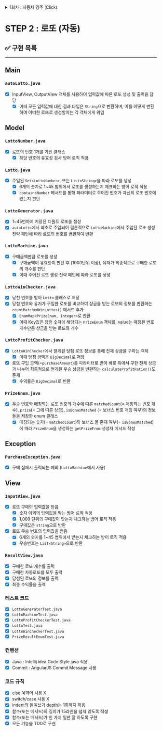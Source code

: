 <details>
<summary>1회차 : 자동차 경주 (Click) </summary>


# (1회차) 자동차 경주 🚗 🏁

## ✅ 구현 목록 : 체크 리스트

❗ 가장 최신으로 업데이트된 기능은 **(<span style="color:red">New</span>)** 접미사가 포함됨

---

### `RacingController.class`

- [x] 유저의 입력값을 받아 메인 서비스(`RacingGame`)를 호출하여 결과값을 전달받아 출력해주는 매개체

### `Cars.class`

- [x] 경주에 참가하는 자동차의 대수 만큼 Car 인스턴스 추가 (`joinCars()`)
- [x] 자동차의 움직이는 메서드(`move()`)
- [x] 가장 높은 점수의 자동차 유저를 찾는 메서드 (`getWinnerNames()`) (**<span style="color:red">New</span>**)

### 입출력 클래스

- [x] 입력 클래스 (`InputView.class`)
  - [x] 자동차 이름 입력
    - [x] 복수개의 자동차는 ','를 기준으로만 구분 가능 (**<span style="color:red">New</span>**)
    - [x] 자동차 1개의 이름은 5를 초과할 수 없음 (**<span style="color:red">New</span>**)
  - [x] 움직임 회수 입력
    - [x] 입력값이 숫자가 아니거나 0 이하의 값일 경우 재입력 요청
- [x] 출력 클래스 (`ResultView.class`)
  - [x] 전진하는 자동차를 출력할 때 이름을 같이 출력 (**<span style="color:red">New</span>**)
  - [x] 최종 우승자 이름을 출력 (**<span style="color:red">New</span>**)

### `Car.class`

- [x] 점수를 가짐 (= 자동차의 위치) (**<span style="color:red">New</span>**)
- [x] move()를 호출하여 자동차의 움직임 여부를 결정
  - 이때 움직임을 결정하는 핵심 로직은 `전략 패턴` 사용 (`CarMovementStrategy.class`)

### 테스트 코드

- [x] `CarsTest.class`
- [x] `CarTest.class`

### 컨벤션

- [x] Java : Intellij idea Code Style java 적용
- [x] Commit : AngularJS Commit Message 사용

### 코드 규칙

- [x] else 예약어 사용 X
- [x] switch / case 사용 X
- [x] index의 들여쓰기 depth는 1회까지 허용 (**<span style="color:red">New</span>**)
- [x] 함수(또는 메서드)의 길이가 15라인을 넘지 않도록 작성  (**<span style="color:red">New</span>**)

</details>

# STEP 2 : 로또 (자동)

## ✅ 구현 목록

---
## Main
### `autoLotto.java`
- [x] InputView, OutputView 객체를 사용하여 입력값에 따른 로또 생성 및 출력을 담당
  - [x] 이때 모든 입력값에 대한 결과 타입은 `String`으로 반환하며, 이를 어떻게 변환하여 어떠한 로또로 생성할지는 각 객체에게 위임
 
## Model
### `LottoNumber.java`
- [x] 로또의 번호 1개를 가진 클래스
  - [x] 해당 번호의 유효성 검사 방어 로직 적용

### `Lotto.java`
- [x] 주입된 `Set<LottoNumber>`, 또는 `List<String>`을 따라 로또를 생성
  - [x] 6개의 숫자로 1~45 범위에서 로또를 생성하는지 체크하는 방어 로직 적용
  - [x] `containsNumber` 메서드를 통해 파라미터로 주어진 번호가 자신의 로또 번호에 있는지 판단
  
### `LottoGenerator.java`
- [x] 1~45번까지 저장된 디폴트 로또를 생성
- [x] `autoLotto`에서 최초로 주입되어 결론적으로 `LottoMachine`에서 주입된 로또 생성 전략 패턴에 따라 로또의 번호를 변환하여 반환

### `LottoMachine.java`
- [x] 구매금액만큼 로또를 생성
  - [x] 구매금액이 유효한지 판단 후 (1000단위 이상), 유저가 최종적으로 구매한 로또의 개수를 판단
  - [x] 이때 주어진 로또 생성 전략 패턴에 따라 로또를 생성

### `LottoWinChecker.java`
- [x] 당천 번호를 받아 `Lotto` 클래스로 저장 
- [x] 당첨 번호와 유저가 구입한 로또를 비교하여 상금을 받는 로또의 정보를 반환하는 `countMatchedWinLottos()` 메서드 추가
  - [x] `EnumMap<PrizeEnum, Integer>`로 반환
  - [x] 이때 Key값은 당첨 숫자에 해당되는 `PrizeEnum` 객체를, value는 매칭된 번호 개수만큼 상금을 받는 로또의 개수
  
### `LottoProfitChecker.java`
- [x] `LottoWinChecker`에서 얻게된 당첨 로또 정보를 통해 전체 상금을 구하는 객체
  - [x] 이때 당첨 금액은 `BigDecimal`로 저장 
- [x] 로또 구입 금액(=`purchaseAmount`)를 파라미터로 받아 바로 위에서 구한 전체 상금과 나누어 최종적으로 얻게된 우승 상금을 반환하는 `calculateProfitRation()`도 존재
  - [x] 수익률은 `BigDecimal`로 반환

### `PrizeEnum.java `
- [x] 우승 번호와 매칭되는 로또 번호의 개수에 따른 `matchedCount`(= 매칭되는 번호 개수), `prize`(= 그에 따른 상금), `isBonusMatched` (= 보너스 번호 매칭 여부)의 정보들을 저장한 enum 클래스
  - [x] 매칭되는 숫자(= `matchedCount`)와 보너스 볼 존재 여부(= `isBonusMatched`)에 따라 `PrizeEnum`을 생성하는 `getPrizeFrom` 생성자 메서드 작성

## Exception
### `PurchaseException.java`
- [x] 구매 실패시 출력되는 예외 (`LottoMachine`에서 사용)

## View
### `InputView.java`
- [x] 로또 구매의 입력값을 받음
  - [x] 숫자 이외의 입력값을 막는 방어 로직 적용
  - [x] 1,000 단위의 구매값이 맞는지 체크하는 방어 로직 적용
  - [x] 구매값은 `string`으로 반환
- [x] 로또 우승 번호의 입력값을 받음
  - [x] 6개의 숫자를 1~45 범위에서 받는지 체크하는 방어 로직 적용 
  - [x] 우승번호는 `List<String>`으로 반환

### `ResultView.java`
- [x] 구매한 로또 개수를 출력
- [x] 구매한 자동로또를 모두 출력
- [x] 당첨된 로또의 정보를 출력
- [x] 최종 수익률을 출력

### 테스트 코드
- [x] `LottoGeneratorTest.java`
- [x] `LottoMachineTest.java`
- [x] `LottoProfitCheckerTest.java`
- [x] `LottoTest.java`
- [x] `LottoWinCheckerTest.java`
- [x] `PrizeResultEnumTest.java`

### 컨벤션
- [x] Java : Intellij idea Code Style java 적용
- [x] Commit : AngularJS Commit Message 사용

### 코드 규칙
- [x] else 예약어 사용 X
- [x] switch/case 사용 X
- [x] indent의 들여쓰기 depth는 1회까지 허용
- [x] 함수(또는 메서드)의 길이가 15라인을 넘지 않도록 작성
- [x] 함수(또는 메서드)가 한 가지 일만 잘 하도록 구현
- [x] 모든 기능을 TDD로 구현